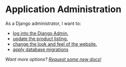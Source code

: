 # Application Administration

As a Django administrator, I want to: 

 * [log into the Django Admin.](login-django-admin.md)
 * [update the product listing.](update-product-listing.md)
 * [change the look and feel of the website.](update-site-config.md)
 * [apply database migrations](apply-migrations.md)


*Want more options? [Request some new docs!](https://github.com/GoogleCloudPlatform/avocano/issues/new/choose)*